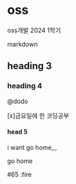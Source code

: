 # oss
oss개발 2024 1학기

markdown
## heading 3
### heading 4

@dodo

[x]금요일에 한 코딩공부
	
#### head 5
i want go home,,,

go home

#65
:fire

